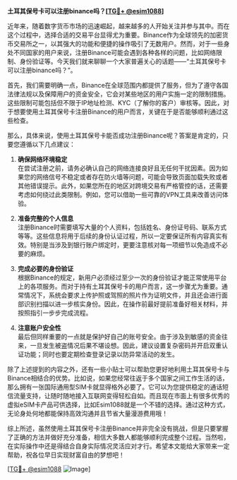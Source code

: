 **土耳其保号卡可以注册binance吗？[[TG💪+ @esim1088](https://t.me/s/esim1088)]**

近年来，随着数字货币市场的迅速崛起，越来越多的人开始关注并参与其中。而在这个过程中，选择合适的交易平台显得尤为重要。Binance作为全球领先的加密货币交易所之一，以其强大的功能和便捷的操作吸引了无数用户。然而，对于一些身处不同国家的用户来说，注册Binance可能会遇到各种各样的问题，比如网络限制、身份验证等。今天我们就来聊聊一个大家普遍关心的话题——“土耳其保号卡可以注册binance吗？”。

首先，我们需要明确一点，Binance在全球范围内都提供了服务，但为了遵守各国法律法规以及保障用户的资金安全，它会对某些地区的用户实施一定的限制措施。这些限制可能包括但不限于IP地址检测、KYC（了解你的客户）审核等。因此，对于想要使用土耳其保号卡注册Binance的用户而言，关键在于是否能够顺利通过这些检查。

那么，具体来说，使用土耳其保号卡能否成功注册Binance呢？答案是肯定的，只要您遵循以下几点建议：

1. **确保网络环境稳定**  
   在尝试注册之前，请务必确认自己的网络连接良好且无任何干扰因素。因为如果您的网络信号不稳定或者存在防火墙等问题，可能会导致页面加载失败或者其他错误提示。此外，如果您所在的地区对跨境交易有严格管控的话，还需要考虑如何绕过此类限制。例如，您可以借助一些可靠的VPN工具来改善访问体验。

2. **准备完整的个人信息**  
   注册Binance时需要填写大量的个人资料，包括姓名、身份证号码、联系方式等等。这些信息将用于后续的身份认证过程，所以一定要保证所有内容真实有效。特别是当涉及到银行账户绑定时，更要注意核对每一项细节以免造成不必要的麻烦。

3. **完成必要的身份验证**  
   根据Binance的规定，新用户必须经过至少一次的身份验证才能正常使用平台上的各项服务。而对于持有土耳其保号卡的用户而言，这一步骤尤为重要。通常情况下，系统会要求上传护照或驾照的照片作为证明文件，并且还会进行面部识别扫描以进一步核实身份。因此，在操作前最好提前准备好相关材料，并按照指引一步步完成流程。

4. **注意账户安全性**  
   最后但同样重要的一点就是保护好自己的账号安全。由于涉及到敏感的资金往来，一旦发生被盗情况后果不堪设想。因此，建议设置复杂密码并开启双重认证功能；同时也要定期检查登录记录以防异常活动的发生。

除了上述提到的内容之外，还有一些小贴士可以帮助您更好地利用土耳其保号卡与Binance相结合的优势。比如说，如果您经常往返于多个国家之间工作生活的话，那么拥有一张国际通用型SIM卡就显得格外必要了。它可以为您提供稳定的通话短信流量支持，让随时随地接入互联网变得轻松自如。而且现在市面上有很多优秀的虚拟eSIM卡产品可供选择，比如Esim1088就是一个不错的选择。通过这种方式，无论身处何地都能保持高效沟通并且节省大量漫游费用哦！

综上所述，虽然使用土耳其保号卡注册Binance并非完全没有挑战，但是只要掌握了正确的方法并做好充分准备，相信大多数人都能够顺利完成整个过程。当然啦，在实际操作中还是得结合自身实际情况灵活应对才行。希望本文能给大家带来一定帮助，祝各位早日实现财富自由的梦想吧！

[[TG💪+ @esim1088](https://t.me/s/esim1088) ![Image](https://i.postimg.cc/4NQfJmqS/Snipaste-2025-05-13-00-14-12.png)]